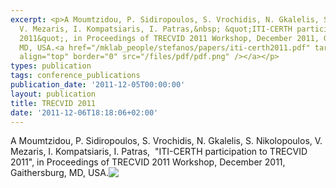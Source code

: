 ```yaml
---
excerpt: <p>A Moumtzidou, P. Sidiropoulos, S. Vrochidis, N. Gkalelis, S. Nikolopoulos,
  V. Mezaris, I. Kompatsiaris, I. Patras,&nbsp; &quot;ITI-CERTH participation to TRECVID
  2011&quot;, in Proceedings of TRECVID 2011 Workshop, December 2011, Gaithersburg,
  MD, USA.<a href="/mklab_people/stefanos/papers/iti-certh2011.pdf" target="_blank"><img
  align="top" border="0" src="/files/pdf/pdf.png" /></a></p>
types: publication
tags: conference_publications
publication_date: '2011-12-05T00:00:00'
layout: publication
title: TRECVID 2011
date: '2011-12-06T18:18:06+02:00'
---
```

<p>A Moumtzidou, P. Sidiropoulos, S. Vrochidis, N. Gkalelis, S. Nikolopoulos, V. Mezaris, I. Kompatsiaris, I. Patras,&nbsp; &quot;ITI-CERTH participation to TRECVID 2011&quot;, in Proceedings of TRECVID 2011 Workshop, December 2011, Gaithersburg, MD, USA.<a href="/mklab_people/stefanos/papers/iti-certh2011.pdf" target="_blank"><img align="top" border="0" src="/files/pdf/pdf.png" /></a></p>
